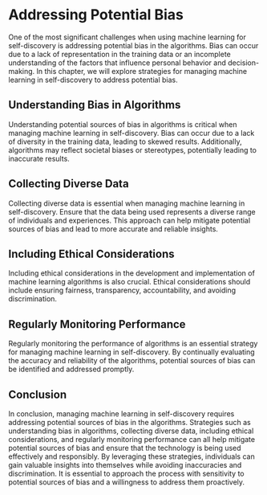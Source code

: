Addressing Potential Bias
=================================================================================

One of the most significant challenges when using machine learning for self-discovery is addressing potential bias in the algorithms. Bias can occur due to a lack of representation in the training data or an incomplete understanding of the factors that influence personal behavior and decision-making. In this chapter, we will explore strategies for managing machine learning in self-discovery to address potential bias.

Understanding Bias in Algorithms
--------------------------------

Understanding potential sources of bias in algorithms is critical when managing machine learning in self-discovery. Bias can occur due to a lack of diversity in the training data, leading to skewed results. Additionally, algorithms may reflect societal biases or stereotypes, potentially leading to inaccurate results.

Collecting Diverse Data
-----------------------

Collecting diverse data is essential when managing machine learning in self-discovery. Ensure that the data being used represents a diverse range of individuals and experiences. This approach can help mitigate potential sources of bias and lead to more accurate and reliable insights.

Including Ethical Considerations
--------------------------------

Including ethical considerations in the development and implementation of machine learning algorithms is also crucial. Ethical considerations should include ensuring fairness, transparency, accountability, and avoiding discrimination.

Regularly Monitoring Performance
--------------------------------

Regularly monitoring the performance of algorithms is an essential strategy for managing machine learning in self-discovery. By continually evaluating the accuracy and reliability of the algorithms, potential sources of bias can be identified and addressed promptly.

Conclusion
----------

In conclusion, managing machine learning in self-discovery requires addressing potential sources of bias in the algorithms. Strategies such as understanding bias in algorithms, collecting diverse data, including ethical considerations, and regularly monitoring performance can all help mitigate potential sources of bias and ensure that the technology is being used effectively and responsibly. By leveraging these strategies, individuals can gain valuable insights into themselves while avoiding inaccuracies and discrimination. It is essential to approach the process with sensitivity to potential sources of bias and a willingness to address them proactively.
